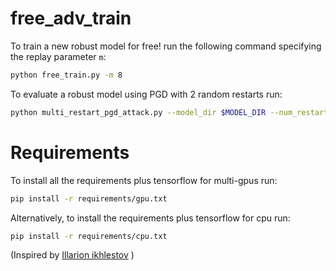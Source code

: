 # free\_adv\_train
To train a new robust model for free! run the following command specifying the replay parameter `m`:

```bash
python free_train.py -m 8
```

To evaluate a robust model using PGD with 2 random restarts run:

```bash
python multi_restart_pgd_attack.py --model_dir $MODEL_DIR --num_restarts 2
```


# Requirements 
To install all the requirements plus tensorflow for multi-gpus run: 
```bash
pip install -r requirements/gpu.txt
```

Alternatively, to install the requirements plus tensorflow for cpu run: 
```bash
pip install -r requirements/cpu.txt
```
(Inspired by [Illarion ikhlestov](https://github.com/ikhlestov/vision_networks "Densenet Implementation") ) 
